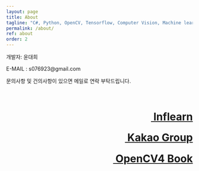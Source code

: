 ```yaml
---
layout: page
title: About
tagline: "C#, Python, OpenCV, Tensorflow, Computer Vision, Machine learning, etc."
permalink: /about/
ref: about
order: 2
---
```


<p class="about_name">개발자: 윤대희</p>

<p class="about_mail">E-MAIL : s076923@gmail.com</p>

<p class="about_text">문의사항 및 건의사항이 있으면 메일로 연락 부탁드립니다.</p>
<br>
<h1><a href="https://www.inflearn.com/course/c-opencv/" class="fas fa-leaf" style="float:right;">&nbsp;Inflearn</a></h1>
<br>
<h1><a href="https://open.kakao.com/o/gqW5YRE" class="fas fa-comment-dots" style="float:right;">&nbsp;Kakao Group</a></h1>
<br>
<h1><a href="https://wikibook.co.kr/opencv4/" class="fas fa-book" style="float:right;">&nbsp;OpenCV4 Book</a></h1>
<br>
